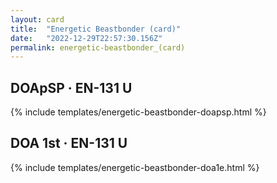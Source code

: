 ```yaml
---
layout: card
title:  "Energetic Beastbonder (card)"
date:   "2022-12-29T22:57:30.156Z"
permalink: energetic-beastbonder_(card)
---
```


## DOApSP &middot; EN-131 U

{% include templates/energetic-beastbonder-doapsp.html %}


## DOA 1st &middot; EN-131 U

{% include templates/energetic-beastbonder-doa1e.html %}
